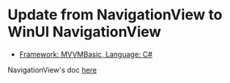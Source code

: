 # Update from NavigationView to WinUI NavigationView

- [Framework: MVVMBasic, Language: C#](./fromnavigationviewtowinui/mvvmbasic-cs.md)

NavigationView's doc [here](https://docs.microsoft.com/en-us/windows/uwp/design/controls-and-patterns/navigationview)
